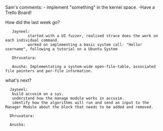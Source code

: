Sam's comments:
       - implement "something" in the kernel space.
       -Have a  Trello Board!

How did the last week go?

       Jayneel: 
              started with a UI fuzzer, realised strace does the work on each individual command.
              worked on implementing a basic system call- "Hello! username", following a tutorial on a Ubuntu System
       
       Dhruvatara: 
       
       Anusha: Implementating a system-wide open-file-table, associated file pointers and per-file information. 
       
what's next?

      Jayneel:
       build accusim on a sys.
       understand how the manage module works in accusim.
       identify how the algorithms will run and send an input to the Manager Module about the block that needs to be added and removed.
       
      Dhruvatara: 
      
      Anusha:

[Trello Board]: https://trello.com/b/NnINPmtG/ecs-251-group-1-board

